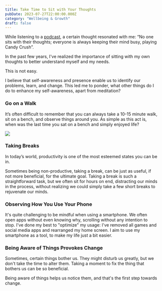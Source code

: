 ```yaml
---
title: Take Time to Sit with Your Thoughts
pubDate: 2023-07-27T22:00:00.000Z
category: "Wellbeing & Growth"
draft: false
---
```


While listening to a [podcast](https://podcasts.apple.com/si/podcast/deep-dive-with-ali-abdaal/id1587142091?i=1000622473401), a certain thought resonated with me: “No one sits with their thoughts; everyone is always keeping their mind busy, playing Candy Crush”.

In the past few years, I've realized the importance of sitting with my own thoughts to better understand myself and my needs.

This is not easy.

I believe that self-awareness and presence enable us to identify our problems, learn, and change. This led me to ponder, what other things do I do to enhance my self-awareness, apart from meditation?

### Go on a Walk

It’s often difficult to remember that you can always take a 10-15 minute walk, sit on a bench, and observe things around you. As simple as this act is, when was the last time you sat on a bench and simply enjoyed life?

![](</media/DALL·E 2023-07-28 13.57.23 - a line art (digital art, one-line drawing almost) with transparent background, black line and white border - person sitting alone on a bench in park s-min.png>)

### Taking Breaks

In today’s world, productivity is one of the most esteemed states you can be in.

Sometimes being non-productive, taking a break, can be just as useful, if not more beneficial, for the ultimate goal. Taking a break is such a straightforward task, but we often sit for hours on end, distracting our minds in the process, without realizing we could simply take a few short breaks to rejuvenate our minds.

### Observing How You Use Your Phone

It's quite challenging to be mindful when using a smartphone. We often open apps without even knowing why, scrolling without any intention to stop. I've done my best to "optimize" my usage: I've removed all games and social media apps and rearranged my home screen. I aim to use my smartphone as a tool, to make my life just a bit easier.

### Being Aware of Things Provokes Change

Sometimes, certain things bother us. They might disturb us greatly, but we don't take the time to alter them. Taking a moment to fix the thing that bothers us can be so beneficial.

Being aware of things helps us notice them, and that's the first step towards change.
